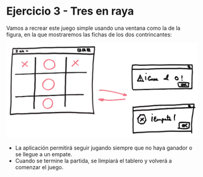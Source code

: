 # Ejercicio 3 - Tres en raya

Vamos a recrear este juego simple usando una ventana como la de la figura, en la que mostraremos las fichas de los dos contrincantes:

![](tres_en_raya.png)

- La aplicación permitirá seguir jugando siempre que no haya ganador o se llegue a un empate.
- Cuando se termine la partida, se limpiará el tablero y volverá a comenzar el juego.
